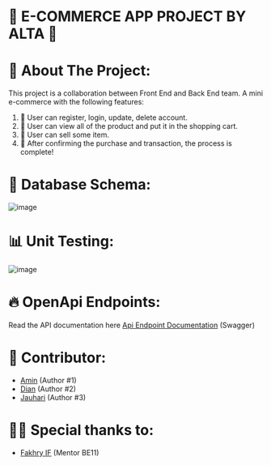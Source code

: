 # 📱 E-COMMERCE APP PROJECT BY ALTA 📱

# 🎀 About The Project: 

This project is a collaboration between Front End and Back End team.
A mini e-commerce with the following features:
 1. 📌 User can register, login, update, delete account.
 2. 📌 User can view all of the product and put it in the shopping cart.
 3. 📌 User can sell some item.
 4. 📌 After confirming the purchase and transaction, the process is complete!

 # 🔐 Database Schema:

![image](https://user-images.githubusercontent.com/31031665/190546475-341afe8b-9b2f-4677-81a4-c253d6c8faa8.jpg)

# 📊 Unit Testing:

![image](https://user-images.githubusercontent.com/31031665/190514814-af6a0928-ba55-4e5c-925d-d7d2fe96e5e8.png)

# 🔥 OpenApi Endpoints:

Read the API documentation here [Api Endpoint Documentation](https://app.swaggerhub.com/apis-docs/DianNurdiana-alt/E-Commerce/1.0.0#/) (Swagger)

# 👑 Contributor:
- [Amin](https://github.com/Aminrais-dev) (Author #1)
- [Dian](https://github.com/DianNurdiana-alt) (Author #2)
- [Jauhari](https://github.com/muhdjau) (Author #3)

# 🙏🏻 Special thanks to:
- [Fakhry IF](https://github.com/iffakhry) (Mentor BE11)

